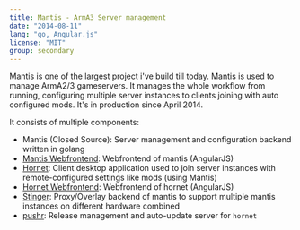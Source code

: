 ```yaml
---
title: Mantis - ArmA3 Server management
date: "2014-08-11"
lang: "go, Angular.js"
license: "MIT"
group: secondary
---
```


Mantis is one of the largest project i've build till today. Mantis is used to manage ArmA2/3 gameservers. It manages the whole workflow from running, configuring multiple server instances to clients joining with auto configured mods. It's in production since April 2014.

<!--more-->

 It consists of multiple components:

- Mantis (Closed Source): Server management and configuration backend written in golang
- [Mantis Webfrontend](https://github.com/blang/mantis-webfrontend): Webfrontend of mantis (AngularJS)
- [Hornet](https://github.com/blang/hornet): Client desktop application used to join server instances with remote-configured settings like mods (using Mantis)
- [Hornet Webfrontend](https://github.com/blang/hornet-webfrontend): Webfrontend of hornet (AngularJS)
- [Stinger](https://github.com/blang/stinger): Proxy/Overlay backend of mantis to support multiple mantis instances on different hardware combined
- [pushr](https://github.com/blang/pushr): Release management and auto-update server for `hornet`